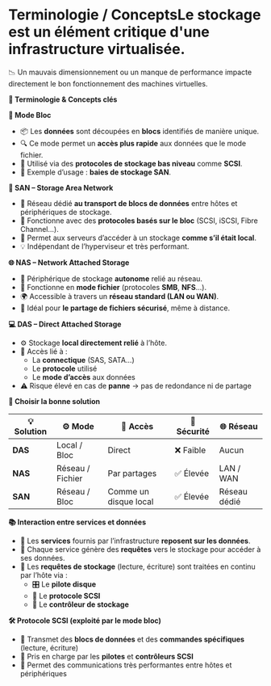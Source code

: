 # Terminologie / ConceptsLe **stockage** est un **élément critique** d'une infrastructure virtualisée.

📉 Un mauvais dimensionnement ou un manque de performance impacte directement le bon fonctionnement des machines virtuelles.



**🧩 Terminologie & Concepts clés**

**🔷 Mode Bloc**

- 📦 Les **données** sont découpées en **blocs** identifiés de manière unique.
- 🔍 Ce mode permet un **accès plus rapide** aux données que le mode fichier.
- 📡 Utilisé via des **protocoles de stockage bas niveau** comme **SCSI**.
- 🔗 Exemple d’usage : **baies de stockage SAN**.



**🛜 SAN – Storage Area Network**

- 🧠 Réseau dédié **au transport de blocs de données** entre hôtes et périphériques de stockage.
- 📶 Fonctionne avec des **protocoles basés sur le bloc** (SCSI, iSCSI, Fibre Channel...).
- 🧩 Permet aux serveurs d’accéder à un stockage **comme s’il était local**.
- 💡 Indépendant de l’hyperviseur et très performant.



**🌐 NAS – Network Attached Storage**

- 💽 Périphérique de stockage **autonome** relié au réseau.
- 📁 Fonctionne en **mode fichier** (protocoles **SMB**, **NFS**...).
- 🌍 Accessible à travers un **réseau standard (LAN ou WAN)**.
- 🔐 Idéal pour **le partage de fichiers sécurisé**, même à distance.



**💻 DAS – Direct Attached Storage**

- ⚙️ Stockage **local directement relié** à l’hôte.
- 🔌 Accès lié à :
  - La **connectique** (SAS, SATA…)
  - Le **protocole** utilisé
  - Le **mode d’accès** aux données
- ⚠️ Risque élevé en cas de **panne** → pas de redondance ni de partage



**🧭 Choisir la bonne solution**

| **💡 Solution** | **⚙️ Mode** | **🔄 Accès** | **🔐 Sécurité** | **🌐 Réseau** |
|----|----|----|----|----|
| **DAS** | Local / Bloc | Direct | ❌ Faible | Aucun |
| **NAS** | Réseau / Fichier | Par partages | ✅ Élevée | LAN / WAN |
| **SAN** | Réseau / Bloc | Comme un disque local | ✅ Élevée | Réseau dédié |

**📚 Interaction entre services et données**

- 🧠 Les **services** fournis par l’infrastructure **reposent sur les données**.
- 🔁 Chaque service génère des **requêtes** vers le stockage pour accéder à ses données.
- 💾 Les **requêtes de stockage** (lecture, écriture) sont traitées en continu par l’hôte via :
  - 🎛️ Le **pilote disque**
  - 🔄 Le **protocole SCSI**
  - 🔌 Le **contrôleur de stockage**



**🛠️ Protocole SCSI (exploité par le mode bloc)**

- 🔁 Transmet des **blocs de données** et des **commandes spécifiques** (lecture, écriture)
- 🧠 Pris en charge par les **pilotes** et **contrôleurs SCSI**
- 🔄 Permet des communications très performantes entre hôtes et périphériques
